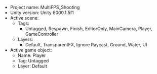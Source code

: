 <!-- UNITY CODE ASSIST INSTRUCTIONS START -->
- Project name: MultiFPS_Shooting
- Unity version: Unity 6000.1.5f1
- Active scene:
  - Tags:
    - Untagged, Respawn, Finish, EditorOnly, MainCamera, Player, GameController
  - Layers:
    - Default, TransparentFX, Ignore Raycast, Ground, Water, UI
- Active game object:
  - Name: Player
  - Tag: Untagged
  - Layer: Default
<!-- UNITY CODE ASSIST INSTRUCTIONS END -->